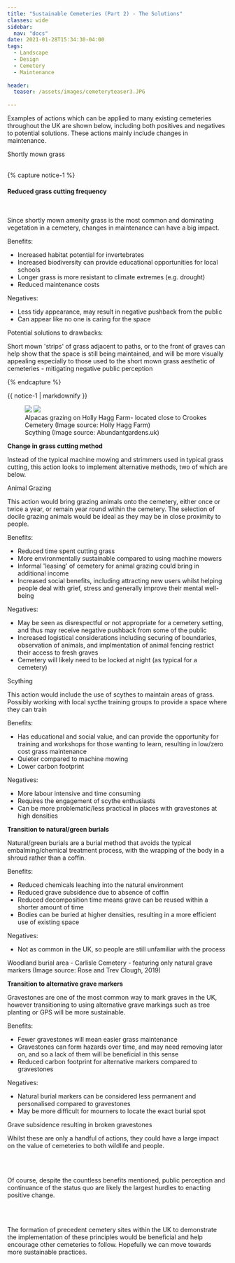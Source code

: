 ```yaml
---
title: "Sustainable Cemeteries (Part 2) - The Solutions"
classes: wide
sidebar:
  nav: "docs"
date: 2021-01-28T15:34:30-04:00
tags:
  - Landscape
  - Design
  - Cemetery
  - Maintenance
  
header:
  teaser: /assets/images/cemeteryteaser3.JPG
  
---
```


Examples of actions which can be applied to many existing cemeteries throughout the UK are shown below, including both positives and negatives to potential solutions. These actions mainly include changes in maintenance.

<img src="/assets/images/cemeterygrassshort.JPG" alt="">
<figcaption>Shortly mown grass</figcaption>

<br>

{% capture notice-1 %}

#### Reduced grass cutting frequency

<br>

Since shortly mown amenity grass is the most common and dominating vegetation in a cemetery, changes in maintenance can have a big impact.

Benefits:

+ Increased habitat potential for invertebrates
+ Increased biodiversity can provide educational opportunities for local schools
+ Longer grass is more resistant to climate extremes (e.g. drought)
+ Reduced maintenance costs

Negatives:

- Less tidy appearance, may result in negative pushback from the public
- Can appear like no one is caring for the space

Potential solutions to drawbacks:

Short mown 'strips' of grass adjacent to paths, or to the front of graves can help show that the space is still being maintained, and will be more visually appealing especially to those used to the short mown grass aesthetic of cemeteries - mitigating negative public perception

{% endcapture %}

<div class="notice">
  {{ notice-1 | markdownify }}
</div>

<figure class="half">
    <a href="/assets/images/alpaca.jpg"><img src="/assets/images/alpaca.jpg"></a>
    <a href="/assets/images/scything.jpg"><img src="/assets/images/scything.jpg"></a>
    <figcaption>Alpacas grazing on Holly Hagg Farm- located close to Crookes Cemetery (Image source: Holly Hagg Farm) <br> Scything (Image source: Abundantgardens.uk)</figcaption>
</figure>

**Change in grass cutting method**

Instead of the typical machine mowing and strimmers used in typical grass cutting, this action looks to implement alternative methods, two of which are below.


Animal Grazing

This action would bring grazing animals onto the cemetery, either once or twice a year, or remain year round within the cemetery. The selection of docile grazing animals would be ideal as they may be in close proximity to people.

Benefits:

+ Reduced time spent cutting grass
+ More environmentally sustainable compared to using machine mowers
+ Informal 'leasing' of cemetery for animal grazing could bring in additional income
+ Increased social benefits, including attracting new users whilst helping people deal with grief, stress and generally improve their mental well-being


Negatives:

- May be seen as disrespectful or not appropriate for a cemetery setting, and thus may receive negative pushback from some of the public
- Increased logistical considerations including securing of boundaries, observation of animals, and implmentation of animal fencing restrict their access to fresh graves
- Cemetery will likely need to be locked at night (as typical for a cemetery)



Scything

This action would include the use of scythes to maintain areas of grass. Possibly working with local sycthe training groups to provide a space where they can train


Benefits:

+ Has educational and social value, and can provide the opportunity for training and workshops for those wanting to learn, resulting in low/zero
cost grass maintenance  
+ Quieter compared to machine mowing
+ Lower carbon footprint

Negatives:

- More labour intensive and time consuming
- Requires the engagement of scythe enthusiasts
- Can be more problematic/less practical in places with gravestones at high densities


**Transition to natural/green burials**


Natural/green burials are a burial method that avoids the typical embalming/chemical treatment process, with the wrapping of the body in a shroud rather than a coffin.

Benefits:

+ Reduced chemicals leaching into the natural environment
+ Reduced grave subsidence due to absence of coffin
+ Reduced decomposition time means grave can be reused within a shorter amount of time 
+ Bodies can be buried at higher densities, resulting in a more efficient use of existing space

Negatives:

- Not as common in the UK, so people are still unfamiliar with the process


<img src="/assets/images/woodland burial, rose and trev clough.jpg" alt="">
<figcaption>Woodland burial area - Carlisle Cemetery - featuring only natural grave markers (Image source: Rose and Trev Clough, 2019)</figcaption>

**Transition to alternative grave markers**

Gravestones are one of the most common way to mark graves in the UK, however transitioning to using alternative grave markings such as tree planting or GPS will be more sustainable. 

Benefits:

+ Fewer gravestones will mean easier grass maintenance
+ Gravestones can form hazards over time, and may need removing later on, and so a lack of them will be beneficial in this sense 
+ Reduced carbon footprint for alternative markers compared to gravestones

Negatives:

- Natural burial markers can be considered less permanent and personalised compared to gravestones
- May be more difficult for mourners to locate the exact burial spot

<img src="/assets/images/damagedstones.JPG" alt="">
<figcaption>Grave subsidence resulting in broken gravestones</figcaption>

<p style="text-align: justify;">

Whilst these are only a handful of actions, they could have a large impact on the value of cemeteries to both wildlife and people.

<br><br>

Of course, despite the countless benefits mentioned, public perception and continuance of the status quo are likely the largest hurdles to enacting positive change.

<br><br>

The formation of precedent cemetery sites within the UK to demonstrate the implementation of these principles would be beneficial and help encourage other cemeteries to follow. Hopefully we can move towards more sustainable practices. 

</p>
